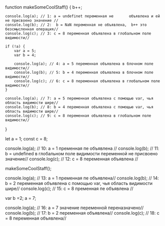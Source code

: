 function makeSomeCoolStaff() {
    b++;

    console.log(a); // 1: a = undefinet переменная не       объявлена и ей не присвоено значение //
    console.log(b); // 2:  b = NaN переменная не объявлена,  b++ это безсмысленная операция//
    console.log(c); // 3: c = 8 переменная объявлена в глобальном поле видимости//

    if (!a) {
        var a = 5;
        var b = 4;

        console.log(a); // 4: a = 5 переменная объявлена в блочном поле видимости//
        console.log(b); // 5: b = 4 переменная объявлена в блочном поле видимости//
        console.log(c); // 6: c = 8 переменная объявлена в глобальном поле видимости//
    }

    console.log(a); // 7: a = 5 переменная объявлена с помощью var, чья область видимости шире//
    console.log(b); // 8: b = 4 переменная объявлена с помощью var, чья область видимости шире//
    console.log(c); // 9: c = 8 переменная объявлена в глобальном поле видимости//
}

let a = 1;
const c = 8;

console.log(a); // 10: a = 1 пременная пе объявлена //
console.log(b); // 11: b = undefined в глобальном поле видимости переменной не присвоено значение//
console.log(c); // 12: c = 8 переменная объявлена //

makeSomeCoolStaff();

console.log(a); // 13: a = 1 пременная пе объявлена//
console.log(b); // 14: b = 2 переменная объявлена с помощью var, чья область видимости шире//
console.log(c); // 15: c = 8 пременная пе объявлена //

var b =2;
a = 7;

console.log(a); // 16: a = 7 значение переменной переназначено//
console.log(b); // 17: b = 2 переменная объявлена//
console.log(c); // 18: c = 8 переменная объявлена//